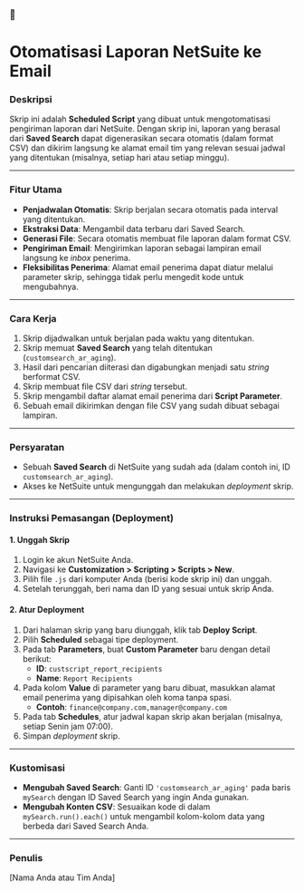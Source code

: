 ### 🚀 

# Otomatisasi Laporan NetSuite ke Email

### Deskripsi
Skrip ini adalah **Scheduled Script** yang dibuat untuk mengotomatisasi pengiriman laporan dari NetSuite. Dengan skrip ini, laporan yang berasal dari **Saved Search** dapat digenerasikan secara otomatis (dalam format CSV) dan dikirim langsung ke alamat email tim yang relevan sesuai jadwal yang ditentukan (misalnya, setiap hari atau setiap minggu).

---

### Fitur Utama
* **Penjadwalan Otomatis**: Skrip berjalan secara otomatis pada interval yang ditentukan.
* **Ekstraksi Data**: Mengambil data terbaru dari Saved Search.
* **Generasi File**: Secara otomatis membuat file laporan dalam format CSV.
* **Pengiriman Email**: Mengirimkan laporan sebagai lampiran email langsung ke *inbox* penerima.
* **Fleksibilitas Penerima**: Alamat email penerima dapat diatur melalui parameter skrip, sehingga tidak perlu mengedit kode untuk mengubahnya.

---

### Cara Kerja
1.  Skrip dijadwalkan untuk berjalan pada waktu yang ditentukan.
2.  Skrip memuat **Saved Search** yang telah ditentukan (`customsearch_ar_aging`).
3.  Hasil dari pencarian diiterasi dan digabungkan menjadi satu *string* berformat CSV.
4.  Skrip membuat file CSV dari *string* tersebut.
5.  Skrip mengambil daftar alamat email penerima dari **Script Parameter**.
6.  Sebuah email dikirimkan dengan file CSV yang sudah dibuat sebagai lampiran.

---

### Persyaratan
* Sebuah **Saved Search** di NetSuite yang sudah ada (dalam contoh ini, ID `customsearch_ar_aging`).
* Akses ke NetSuite untuk mengunggah dan melakukan *deployment* skrip.

---

### Instruksi Pemasangan (Deployment)

#### 1. Unggah Skrip
1.  Login ke akun NetSuite Anda.
2.  Navigasi ke **Customization > Scripting > Scripts > New**.
3.  Pilih file `.js` dari komputer Anda (berisi kode skrip ini) dan unggah.
4.  Setelah terunggah, beri nama dan ID yang sesuai untuk skrip Anda.

#### 2. Atur Deployment
1.  Dari halaman skrip yang baru diunggah, klik tab **Deploy Script**.
2.  Pilih **Scheduled** sebagai tipe deployment.
3.  Pada tab **Parameters**, buat **Custom Parameter** baru dengan detail berikut:
    * **ID**: `custscript_report_recipients`
    * **Name**: `Report Recipients`
4.  Pada kolom **Value** di parameter yang baru dibuat, masukkan alamat email penerima yang dipisahkan oleh koma tanpa spasi.
    * **Contoh**: `finance@company.com,manager@company.com`
5.  Pada tab **Schedules**, atur jadwal kapan skrip akan berjalan (misalnya, setiap Senin jam 07:00).
6.  Simpan *deployment* skrip.

---

### Kustomisasi
* **Mengubah Saved Search**: Ganti ID `'customsearch_ar_aging'` pada baris `mySearch` dengan ID Saved Search yang ingin Anda gunakan.
* **Mengubah Konten CSV**: Sesuaikan kode di dalam `mySearch.run().each()` untuk mengambil kolom-kolom data yang berbeda dari Saved Search Anda.

---
### Penulis
[Nama Anda atau Tim Anda]